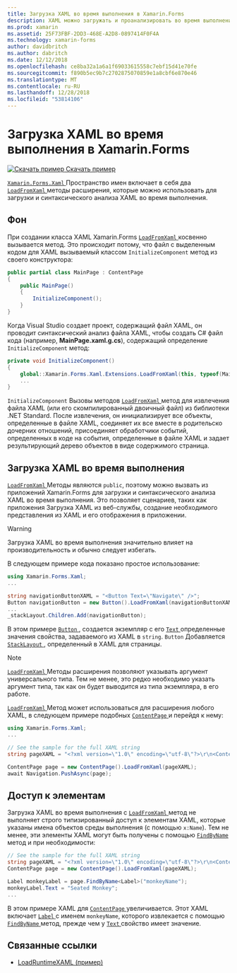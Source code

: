 ```yaml
---
title: Загрузка XAML во время выполнения в Xamarin.Forms
description: XAML можно загружать и проанализировать во время выполнения с помощью методов расширения LoadFromXaml.
ms.prod: xamarin
ms.assetid: 25F73FBF-2DD3-468E-A2D8-0897414F0F4A
ms.technology: xamarin-forms
author: davidbritch
ms.author: dabritch
ms.date: 12/12/2018
ms.openlocfilehash: ce8ba32a1a6a1f69033615558c7ebf15d41e70fe
ms.sourcegitcommit: f890b5ec9b7c2702875070859e1a8cbf6e870e46
ms.translationtype: MT
ms.contentlocale: ru-RU
ms.lasthandoff: 12/28/2018
ms.locfileid: "53814106"
---
```

# <a name="loading-xaml-at-runtime-in-xamarinforms"></a>Загрузка XAML во время выполнения в Xamarin.Forms

[![Скачать пример](~/media/shared/download.png) Скачать пример](https://developer.xamarin.com/samples/xamarin-forms/XAML/LoadRuntimeXAML/)

[ `Xamarin.Forms.Xaml` ](xref:Xamarin.Forms.Xaml) Пространство имен включает в себя два [ `LoadFromXaml` ](xref:Xamarin.Forms.Xaml.Extensions.LoadFromXaml*) методы расширения, которые можно использовать для загрузки и синтаксического анализа XAML во время выполнения.

## <a name="background"></a>Фон

При создании класса XAML Xamarin.Forms [ `LoadFromXaml` ](xref:Xamarin.Forms.Xaml.Extensions.LoadFromXaml*) косвенно вызывается метод. Это происходит потому, что файл с выделенным кодом для XAML вызываемый классом `InitializeComponent` метод из своего конструктора:

```csharp
public partial class MainPage : ContentPage
{
    public MainPage()
    {
        InitializeComponent();
    }
}
```

Когда Visual Studio создает проект, содержащий файл XAML, он проводит синтаксический анализ файла XAML, чтобы создать C# файл кода (например, **MainPage.xaml.g.cs**), содержащий определение `InitializeComponent` метод:

```csharp
private void InitializeComponent()
{
    global::Xamarin.Forms.Xaml.Extensions.LoadFromXaml(this, typeof(MainPage));
    ...
}
```

`InitializeComponent` Вызовы методов [ `LoadFromXaml` ](xref:Xamarin.Forms.Xaml.Extensions.LoadFromXaml*) метод для извлечения файла XAML (или его скомпилированный двоичный файл) из библиотеки .NET Standard. После извлечения, он инициализирует все объекты, определенные в файле XAML, соединяет их все вместе в родительско дочерних отношений, присоединяет обработчики событий, определенных в коде на события, определенные в файле XAML и задает результирующий дерево объектов в виде содержимого страница.

## <a name="loading-xaml-at-runtime"></a>Загрузка XAML во время выполнения

[ `LoadFromXaml` ](xref:Xamarin.Forms.Xaml.Extensions.LoadFromXaml*) Методы являются `public`, поэтому можно вызвать из приложений Xamarin.Forms для загрузки и синтаксического анализа XAML во время выполнения. Это позволяет сценариев, таких как приложения Загрузка XAML из веб-службы, создание необходимого представления из XAML и его отображения в приложении.

> [!WARNING]
> Загрузка XAML во время выполнения значительно влияет на производительность и обычно следует избегать.

В следующем примере кода показано простое использование:

```csharp
using Xamarin.Forms.Xaml;
...

string navigationButtonXAML = "<Button Text=\"Navigate\" />";
Button navigationButton = new Button().LoadFromXaml(navigationButtonXAML);
...
_stackLayout.Children.Add(navigationButton);
```

В этом примере [ `Button` ](xref:Xamarin.Forms.Button) , создается экземпляр с его [ `Text` ](xref:Xamarin.Forms.Button.Text) определенные значения свойства, задаваемого из XAML в `string`. `Button` Добавляется [ `StackLayout` ](xref:Xamarin.Forms.StackLayout) , определенный в XAML для страницы.

> [!NOTE]
> [ `LoadFromXaml` ](xref:Xamarin.Forms.Xaml.Extensions.LoadFromXaml*) Методы расширения позволяют указывать аргумент универсального типа. Тем не менее, это редко необходимо указать аргумент типа, так как он будет выводится из типа экземпляра, в его работе.

[ `LoadFromXaml` ](xref:Xamarin.Forms.Xaml.Extensions.LoadFromXaml*) Метод может использоваться для расширения любого XAML, в следующем примере подобных [ `ContentPage` ](xref:Xamarin.Forms.ContentPage) и перейдя к нему:

```csharp
using Xamarin.Forms.Xaml;
...

// See the sample for the full XAML string
string pageXAML = "<?xml version=\"1.0\" encoding=\"utf-8\"?>\r\n<ContentPage xmlns=\"http://xamarin.com/schemas/2014/forms\"\nxmlns:x=\"http://schemas.microsoft.com/winfx/2009/xaml\"\nx:Class=\"LoadRuntimeXAML.CatalogItemsPage\"\nTitle=\"Catalog Items\">\n</ContentPage>";

ContentPage page = new ContentPage().LoadFromXaml(pageXAML);
await Navigation.PushAsync(page);
```

## <a name="accessing-elements"></a>Доступ к элементам

Загрузка XAML во время выполнения с [ `LoadFromXaml` ](xref:Xamarin.Forms.Xaml.Extensions.LoadFromXaml*) метод не выполняет строго типизированный доступ к элементам XAML, которые указаны имена объектов среды выполнения (с помощью `x:Name`). Тем не менее, эти элементы XAML могут быть получены с помощью [ `FindByName` ](xref:Xamarin.Forms.NameScopeExtensions.FindByName*) метод и при необходимости:

```csharp
// See the sample for the full XAML string
string pageXAML = "<?xml version=\"1.0\" encoding=\"utf-8\"?>\r\n<ContentPage xmlns=\"http://xamarin.com/schemas/2014/forms\"\nxmlns:x=\"http://schemas.microsoft.com/winfx/2009/xaml\"\nx:Class=\"LoadRuntimeXAML.CatalogItemsPage\"\nTitle=\"Catalog Items\">\n<StackLayout>\n<Label x:Name=\"monkeyName\"\n />\n</StackLayout>\n</ContentPage>";
ContentPage page = new ContentPage().LoadFromXaml(pageXAML);

Label monkeyLabel = page.FindByName<Label>("monkeyName");
monkeyLabel.Text = "Seated Monkey";
...
```

В этом примере XAML для [ `ContentPage` ](xref:Xamarin.Forms.ContentPage) увеличивается. Этот XAML включает [ `Label` ](xref:Xamarin.Forms.Label) с именем `monkeyName`, которого извлекается с помощью [ `FindByName` ](xref:Xamarin.Forms.NameScopeExtensions.FindByName*) метод, прежде чем у [ `Text` ](xref:Xamarin.Forms.Label.Text) свойство имеет значение.

## <a name="related-links"></a>Связанные ссылки

- [LoadRuntimeXAML (пример)](https://developer.xamarin.com/samples/xamarin-forms/XAML/LoadRuntimeXAML/)
